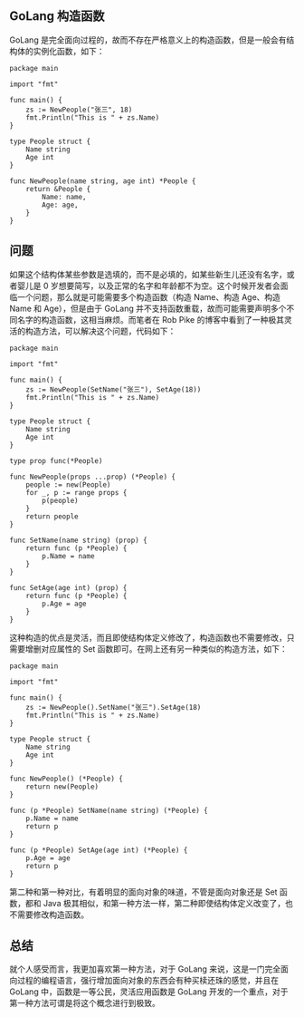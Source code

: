 ## GoLang 构造函数 ##

GoLang 是完全面向过程的，故而不存在严格意义上的构造函数，但是一般会有结构体的实例化函数，如下：

```
package main

import "fmt"

func main() {
    zs := NewPeople("张三", 18)
    fmt.Println("This is " + zs.Name)
}

type People struct {
    Name string
    Age int
}

func NewPeople(name string, age int) *People {
    return &People {
        Name: name,
        Age: age,
    }
}
```

## 问题 ##

如果这个结构体某些参数是选填的，而不是必填的，如某些新生儿还没有名字，或者婴儿是 0 岁想要简写，以及正常的名字和年龄都不为空。这个时候开发者会面临一个问题，那么就是可能需要多个构造函数（构造 Name、构造 Age、构造 Name 和 Age），但是由于 GoLang 并不支持函数重载，故而可能需要声明多个不同名字的构造函数，这相当麻烦。而笔者在 Rob Pike 的博客中看到了一种极其灵活的构造方法，可以解决这个问题，代码如下：

```
package main

import "fmt"

func main() {
    zs := NewPeople(SetName("张三"), SetAge(18))
    fmt.Println("This is " + zs.Name)
}

type People struct {
    Name string
    Age int
}

type prop func(*People)

func NewPeople(props ...prop) (*People) {
    people := new(People)
    for _, p := range props {
        p(people)
    }
    return people
}

func SetName(name string) (prop) {
    return func (p *People) {
        p.Name = name
    }
}

func SetAge(age int) (prop) {
    return func (p *People) {
        p.Age = age
    }
}
```

这种构造的优点是灵活，而且即使结构体定义修改了，构造函数也不需要修改，只需要增删对应属性的 Set 函数即可。在网上还有另一种类似的构造方法，如下：

```
package main

import "fmt"

func main() {
    zs := NewPeople().SetName("张三").SetAge(18)
    fmt.Println("This is " + zs.Name)
}

type People struct {
    Name string
    Age int
}

func NewPeople() (*People) {
    return new(People)
}

func (p *People) SetName(name string) (*People) {
    p.Name = name
    return p
}

func (p *People) SetAge(age int) (*People) {
    p.Age = age
    return p
}
```

第二种和第一种对比，有着明显的面向对象的味道，不管是面向对象还是 Set 函数，都和 Java 极其相似，和第一种方法一样，第二种即使结构体定义改变了，也不需要修改构造函数。

## 总结 ##

就个人感受而言，我更加喜欢第一种方法，对于 GoLang 来说，这是一门完全面向过程的编程语言，强行增加面向对象的东西会有种买椟还珠的感觉，并且在 GoLang 中，函数是一等公民，灵活应用函数是 GoLang 开发的一个重点，对于第一种方法可谓是将这个概念进行到极致。